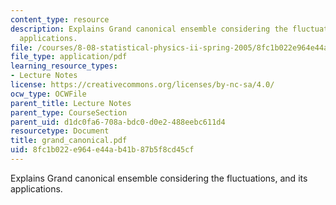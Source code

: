 ```yaml
---
content_type: resource
description: Explains Grand canonical ensemble considering the fluctuations, and its
  applications.
file: /courses/8-08-statistical-physics-ii-spring-2005/8fc1b022e964e44ab41b87b5f8cd45cf_grand_canonical.pdf
file_type: application/pdf
learning_resource_types:
- Lecture Notes
license: https://creativecommons.org/licenses/by-nc-sa/4.0/
ocw_type: OCWFile
parent_title: Lecture Notes
parent_type: CourseSection
parent_uid: d1dc0fa6-708a-bdc0-d0e2-488eebc611d4
resourcetype: Document
title: grand_canonical.pdf
uid: 8fc1b022-e964-e44a-b41b-87b5f8cd45cf
---
```

Explains Grand canonical ensemble considering the fluctuations, and its applications.